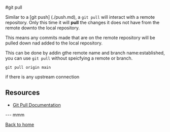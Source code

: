 #git pull 

Similar to a [git push] (./push.md), a `git pull` will interact with a remote repository. Only this time it will **pull** the changes it does not have from the remote downto the local repository.

This means any commits made that are on the remote repository will be pulled down nad added to the local repository. 

This can be done by addin gthe remote name and branch name:established, you can use `git pull` without speicfying a remote or branch.
```
git pull origin main
```

if there is any upstream connection 

## Resources 

- [Git Pull Documentation](https://git-scm.com/docs/git-pull)

--- mmm

[Back to home](../README.md)